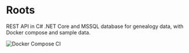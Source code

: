 # Roots
REST API in C# .NET Core and MSSQL database for genealogy data, with Docker compose and sample data.

![Docker Compose CI](https://github.com/royviggo/Roots/workflows/Docker%20Compose%20CI/badge.svg)
